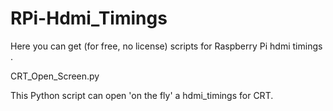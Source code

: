 # RPi-Hdmi_Timings

Here you can get (for free, no license) scripts for Raspberry Pi hdmi timings .


CRT_Open_Screen.py

This Python script can open 'on the fly' a hdmi_timings for CRT.
 
